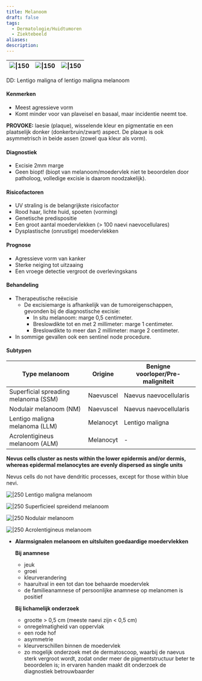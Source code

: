 ```yaml
---
title: Melanoom
draft: false
tags:
  - Dermatologie/Huidtumoren
  - Ziektebeeld
aliases: 
description: 
---
```


| ![\|150](https://i.imgur.com/V2DYqui.png) | ![\|150](https://i.imgur.com/4Arf6Vx.png) | ![\|150](https://i.imgur.com/2ydgG7U.png) |
| ---- | ---- | ---- |








DD: Lentigo maligna of lentigo maligna melanoom

#### Kenmerken

- Meest agressieve vorm
- Komt minder voor van plaveisel en basaal, maar incidentie neemt toe.

**PROVOKE:** laesie (plaque), wisselende kleur en pigmentatie en een plaatselijk donker (donkerbruin/zwart) aspect. De plaque is ook asymmetrisch in beide assen (zowel qua kleur als vorm). 

#### Diagnostiek

- Excisie 2mm marge
- Geen biopt! (biopt van melanoom/moedervlek niet te beoordelen door patholoog, volledige excisie is daarom noodzakelijk).

#### Risicofactoren

- UV straling is de belangrijkste risicofactor
- Rood haar, lichte huid, spoeten (vorming)
- Genetische predispositie
- Een groot aantal moedervlekken (> 100 naevi naevocellulares)
- Dysplastische (onrustige) moedervlekken

#### Prognose

- Agressieve vorm van kanker
- Sterke neiging tot uitzaaing
- Een vroege detectie vergroot de overlevingskans

#### Behandeling
- Therapeutische reëxcisie
    - De excisiemarge is afhankelijk van de tumoreigenschappen, gevonden bij de diagnostische excisie:
        - In situ melanoom: marge 0,5 centimeter.
        - Breslowdikte tot en met 2 millimeter: marge 1 centimeter.
        - Breslowdikte to meer dan 2 millimeter: marge 2 centimeter.
- In sommige gevallen ook een sentinel node procedure.

#### Subtypen

| Type melanoom | Origine | Benigne voorloper/Pre-maligniteit |
| --- | --- | --- |
| Superficial spreading melanoma (SSM) | Naevuscel | Naevus naevocellularis |
| Nodulair melanoom (NM) | Naevuscel | Naevus naevocellularis |
| Lentigo maligna melanoma (LLM) | Melanocyt | Lentigo maligna |
| Acrolentigineus melanoom (ALM) | Melanocyt | - |

**Nevus cells cluster as nests within the lower epidermis and/or dermis, whereas epidermal melanocytes are evenly dispersed as single units**

Nevus cells do not have dendritic processes, except for those within blue nevi.


![|250](https://i.imgur.com/rrxQUf3.png)
Lentigo maligna melanoom

![|250](https://i.imgur.com/cfJ4Jh7.png)
Superficieel spreidend melanoom

![|250](https://i.imgur.com/pX7cAo6.png)
Nodulair melanoom


![|250](https://i.imgur.com/7jJDDuJ.png)
Acrolentigineus melanoom


- **Alarmsignalen melanoom en uitsluiten goedaardige moedervlekken**
    
    **Bij anamnese**
    
    - jeuk
    - groei
    - kleurverandering
    - haaruitval in een tot dan toe behaarde moedervlek
    - de familieanamnese of persoonlijke anamnese op melanomen is positief
    
    **Bij lichamelijk onderzoek**
    
    - grootte > 0,5 cm (meeste naevi zijn < 0,5 cm)
    - onregelmatigheid van oppervlak
    - een rode hof
    - asymmetrie
    - kleurverschillen binnen de moedervlek
    - zo mogelijk onderzoek met de dermatoscoop, waarbij de naevus sterk vergroot wordt, zodat onder meer de pigmentstructuur beter te beoordelen is; in ervaren handen maakt dit onderzoek de diagnostiek betrouwbaarder